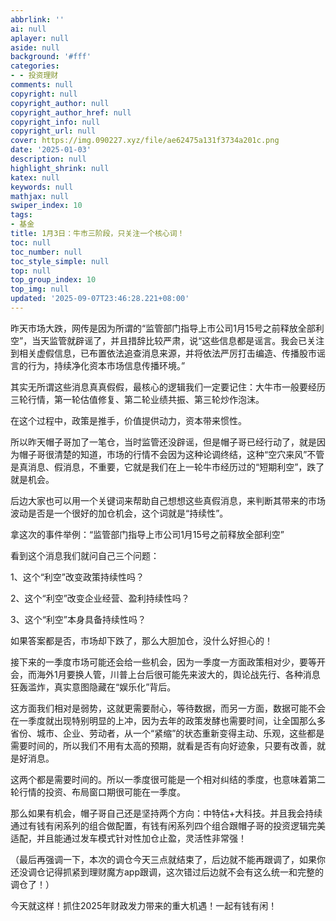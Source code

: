 ```yaml
---
abbrlink: ''
ai: null
aplayer: null
aside: null
background: '#fff'
categories:
- - 投资理财
comments: null
copyright: null
copyright_author: null
copyright_author_href: null
copyright_info: null
copyright_url: null
cover: https://img.090227.xyz/file/ae62475a131f3734a201c.png
date: '2025-01-03'
description: null
highlight_shrink: null
katex: null
keywords: null
mathjax: null
swiper_index: 10
tags:
- 基金
title: 1月3日：牛市三阶段，只关注一个核心词！
toc: null
toc_number: null
toc_style_simple: null
top: null
top_group_index: 10
top_img: null
updated: '2025-09-07T23:46:28.221+08:00'
---
```

昨天市场大跌，网传是因为所谓的“监管部门指导上市公司1月15号之前释放全部利空”，当天监管就辟谣了，并且措辞比较严肃，说“这些信息都是谣言。我会已关注到相关虚假信息，已布置依法追查消息来源，并将依法严厉打击编造、传播股市谣言的行为，持续净化资本市场信息传播环境。”

其实无所谓这些消息真真假假，最核心的逻辑我们一定要记住：大牛市一般要经历三轮行情，第一轮估值修复、第二轮业绩共振、第三轮炒作泡沫。

在这个过程中，政策是推手，价值提供动力，资本带来惯性。

所以昨天帽子哥加了一笔仓，当时监管还没辟谣，但是帽子哥已经行动了，就是因为帽子哥很清楚的知道，市场的行情不会因为这种论调终结，这种“空穴来风”不管是真消息、假消息，不重要，它就是我们在上一轮牛市经历过的“短期利空”，跌了就是机会。

后边大家也可以用一个关键词来帮助自己想想这些真假消息，来判断其带来的市场波动是否是一个很好的加仓机会，这个词就是“持续性”。

拿这次的事件举例：“监管部门指导上市公司1月15号之前释放全部利空”

看到这个消息我们就问自己三个问题：

1、这个“利空”改变政策持续性吗？

2、这个“利空”改变企业经营、盈利持续性吗？

3、这个“利空”本身具备持续性吗？

如果答案都是否，市场却下跌了，那么大胆加仓，没什么好担心的！

接下来的一季度市场可能还会给一些机会，因为一季度一方面政策相对少，要等开会，而海外1月要换人管，川普上台后很可能先来波大的，舆论战先行、各种消息狂轰滥炸，真实意图隐藏在“娱乐化”背后。

这方面我们相对是弱势，这就更需要耐心，等待数据，而另一方面，数据可能不会在一季度就出现特别明显的上冲，因为去年的政策发酵也需要时间，让全国那么多省份、城市、企业、劳动者，从一个“紧缩”的状态重新变得主动、乐观，这些都是需要时间的，所以我们不用有太高的预期，就看是否有向好迹象，只要有改善，就是好消息。

这两个都是需要时间的。所以一季度很可能是一个相对纠结的季度，也意味着第二轮行情的投资、布局窗口期很可能在一季度。

那么如果有机会，帽子哥自己还是坚持两个方向：中特估+大科技。并且我会持续通过有钱有闲系列的组合做配置，有钱有闲系列四个组合跟帽子哥的投资逻辑完美适配，并且能通过发车模式针对性加仓止盈，灵活性非常强！

（最后再强调一下，本次的调仓今天三点就结束了，后边就不能再跟调了，如果你还没调仓记得抓紧到理财魔方app跟调，这次错过后边就不会有这么统一和完整的调仓了！）

今天就这样！抓住2025年财政发力带来的重大机遇！一起有钱有闲！
